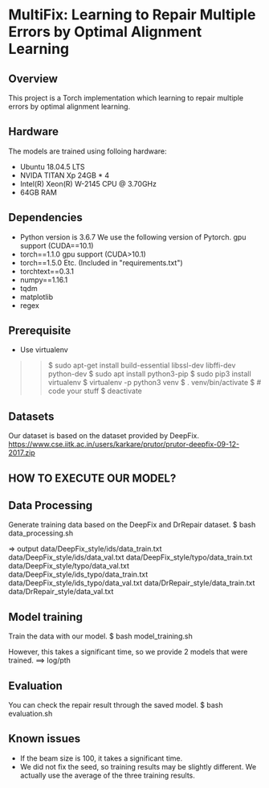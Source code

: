 # MultiFix: Learning to Repair Multiple Errors by Optimal Alignment Learning

## Overview
This project is a Torch implementation which learning to repair multiple errors by optimal alignment learning.

## Hardware
The models are trained using folloing hardware:
- Ubuntu 18.04.5 LTS
- NVIDA TITAN Xp 24GB * 4
- Intel(R) Xeon(R) W-2145 CPU @ 3.70GHz
- 64GB RAM

## Dependencies
- Python version is 3.6.7
We use the following version of Pytorch.
gpu support (CUDA==10.1)
- torch==1.1.0
gpu support (CUDA>10.1)
- torch==1.5.0
Etc. (Included in "requirements.txt")
- torchtext==0.3.1
- numpy==1.16.1
- tqdm
- matplotlib
- regex

## Prerequisite
- Use virtualenv
>>$ sudo apt-get install build-essential libssl-dev libffi-dev python-dev
>>$ sudo apt install python3-pip
>$ sudo pip3 install virtualenv
>$ virtualenv -p python3 venv
>$ . venv/bin/activate
>$ # code your stuff
>$ deactivate

## Datasets
Our dataset is based on the dataset provided by DeepFix.
https://www.cse.iitk.ac.in/users/karkare/prutor/prutor-deepfix-09-12-2017.zip

## HOW TO EXECUTE OUR MODEL?
## Data Processing
Generate training data based on the DeepFix and DrRepair dataset.
$ bash data_processing.sh

=> output
 data/DeepFix_style/ids/data_train.txt
 data/DeepFix_style/ids/data_val.txt
 data/DeepFix_style/typo/data_train.txt
 data/DeepFix_style/typo/data_val.txt
 data/DeepFix_style/ids_typo/data_train.txt
 data/DeepFix_style/ids_typo/data_val.txt
 data/DrRepair_style/data_train.txt
 data/DrRepair_style/data_val.txt

## Model training
Train the data with our model.
$ bash model_training.sh

However, this takes a significant time, so we provide 2 models that were trained.
==> log/pth

## Evaluation
You can check the repair result through the saved model.
$ bash evaluation.sh

## Known issues
- If the beam size is 100, it takes a significant time.
- We did not fix the seed, so training results may be slightly different. We actually use the average of the three training results.
